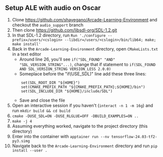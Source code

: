 ## Setup ALE with audio on Oscar

1. Clone https://github.com/shayegano/Arcade-Learning-Environment and checkout the `audio_support` branch
2. Then clone https://github.com/libsdl-org/SDL-1.2.git
3. In that SDL-1.2 directory, run `Run './configure --prefix=/users/<cslogin> --libdir=/users/<cslogin>/bin/lib64; make; make install'`
4. Back in the `Arcade-Learning-Environment` directory, open `CMakeLists.txt` in a text editor
    - Around line 26, you'll see `if("SDL_FOUND" "AND" "SDL_VERSION_STRING"...)`, change that if statement to `if(SDL_FOUND AND SDL_VERSION_STRING VERSION_LESS 2.0.0)`
    - Someplace before the "if(USE_SDL)" line add these three lines:
    ```
        set(SDL_ROOT_DIR "${HOME}")
        set(CMAKE_PREFIX_PATH "${CMAKE_PREFIX_PATH};${HOME}/bin")
        set(SDL_INCLUDE_DIR "${HOME}/include/SDL")
    ```
    - Save and close the file
5. Open an interactive session if you haven't (`interact -n 1 -m 16g`) and run `mkdir build && cd build`
6. `cmake -DUSE_SDL=ON -DUSE_RLGLUE=OFF -DBUILD_EXAMPLES=ON ..`
7. `make -j 4`
8. Assuming everything worked, navigate to the project directory (this directory)
9. Enter into the container with `apptainer run --nv tensorflow-24.03-tf2-py3.simg`
10. Navigate back to the `Arcade-Learning-Environment` directory and run `pip install --user .`